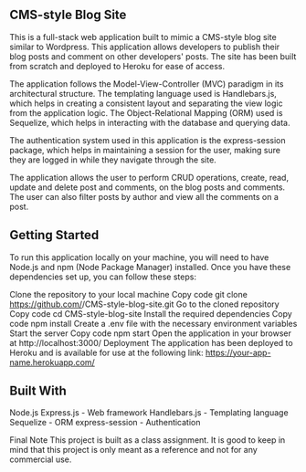 ## CMS-style Blog Site
This is a full-stack web application built to mimic a CMS-style blog site similar to Wordpress. This application allows developers to publish their blog posts and comment on other developers' posts. The site has been built from scratch and deployed to Heroku for ease of access.

The application follows the Model-View-Controller (MVC) paradigm in its architectural structure. The templating language used is Handlebars.js, which helps in creating a consistent layout and separating the view logic from the application logic. The Object-Relational Mapping (ORM) used is Sequelize, which helps in interacting with the database and querying data.

The authentication system used in this application is the express-session package, which helps in maintaining a session for the user, making sure they are logged in while they navigate through the site.

The application allows the user to perform CRUD operations, create, read, update and delete post and comments, on the blog posts and comments. The user can also filter posts by author and view all the comments on a post.

## Getting Started
To run this application locally on your machine, you will need to have Node.js and npm (Node Package Manager) installed. Once you have these dependencies set up, you can follow these steps:

Clone the repository to your local machine
Copy code
git clone https://github.com/<your-username>/CMS-style-blog-site.git
Go to the cloned repository
Copy code
cd CMS-style-blog-site
Install the required dependencies
Copy code
npm install
Create a .env file with the necessary environment variables
Start the server
Copy code
npm start
Open the application in your browser at http://localhost:3000/
Deployment
The application has been deployed to Heroku and is available for use at the following link: https://your-app-name.herokuapp.com/

## Built With
Node.js
Express.js - Web framework
Handlebars.js - Templating language
Sequelize - ORM
express-session - Authentication

Final Note
This project is built as a class assignment. It is good to keep in mind that this project is only meant as a reference and not for any commercial use.
